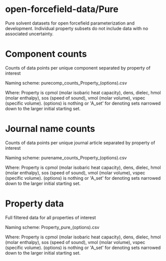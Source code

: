 # open-forcefield-data/Pure
Pure solvent datasets for open forcefield parameterization and development. Individual property subsets do not include data with no associated uncertainty.

# Component counts
Counts of data points per unique component separated by property of interest

Naming scheme: purecomp_counts_Property_(options).csv

Where: Property is cpmol (molar isobaric heat capacity), dens, dielec, hmol (molar enthalpy), sos (speed of sound), vmol (molar volume), vspec (specific volume). (options) is nothing or 'A_set' for denoting sets narrowed down to the larger initial starting set.

# Journal name counts
Counts of data points per unique journal article separated by property of interest

Naming scheme: purename_counts_Property_(options).csv

Where: Property is cpmol (molar isobaric heat capacity), dens, dielec, hmol (molar enthalpy), sos (speed of sound), vmol (molar volume), vspec (specific volume). (options) is nothing or  'A_set' for denoting sets narrowed down to the larger initial starting set.

# Property data
Full filtered data for all properties of interest

Naming scheme: Property_pure_(options).csv

Where: Property is cpmol (molar isobaric heat capacity), dens, dielec, hmol (molar enthalpy), sos (speed of sound), vmol (molar volume), vspec (specific volume). (options) is nothing or 'A_set' for denoting sets narrowed down to the larger initial starting set.

